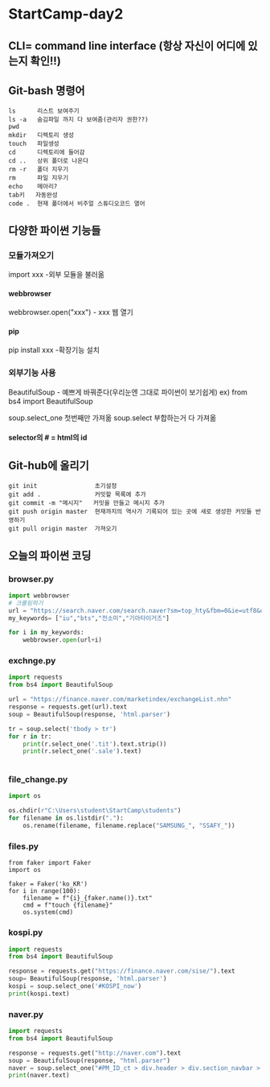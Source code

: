 # StartCamp-day2
## CLI= command line interface   (항상 자신이 어디에 있는지 확인!!)
## Git-bash 명령어
	ls 	  	리스트 보여주기
	ls -a	숨김파일 까지 다 보여줌(관리자 권한??)
	pwd
	mkdir	디렉토리 생성
	touch 	파일생성
	cd		디렉토리에 들어감
	cd .. 	상위 폴더로 나온다
	rm -r	폴더 지우기
	rm		파일 지우기
	echo 	메아리?
	tab키   자동완성
	code .	현재 폴더에서 비주얼 스튜디오코드 열어
## 다양한 파이썬 기능들
### 모듈가져오기
import xxx -외부 모듈을 불러옮
#### webbrowser  
webbrowser.open("xxx") - xxx 웹 열기
#### pip
pip install xxx -확장기능 설치

### 외부기능 사용
BeautifulSoup - 예쁘게 바꿔준다(우리눈엔 그대로 파이썬이 보기쉽게)
	ex)	from bs4 import BeautifulSoup

soup.select_one 	첫번째만 가져옮
soup.select		      부합하는거 다 가져옮
#### selector의 # = html의 id #

## 	Git-hub에 올리기
	git init				초기설정
	git add . 				커밋할 목록에 추가
	git commit -m "메시지"   커밋을 만들고 메시지 추가
	git push origin master	현재까지의 역사가 기록되어 있는 곳에 새로 생성한 커밋들 반영하기
	git pull origin master	가져오기

## 오늘의 파이썬 코딩
### browser.py

```python
import webbrowser
# 크롤링하기
url = "https://search.naver.com/search.naver?sm=top_hty&fbm=0&ie=utf8&query="
my_keywords= ["iu","bts","전소미","기아타이거즈"]

for i in my_keywords:
    webbrowser.open(url+i)
```

### exchnge.py

```python
import requests
from bs4 import BeautifulSoup

url = "https://finance.naver.com/marketindex/exchangeList.nhn"
response = requests.get(url).text
soup = BeautifulSoup(response, 'html.parser')

tr = soup.select('tbody > tr')
for r in tr:
    print(r.select_one('.tit').text.strip())
    print(r.select_one('.sale').text)
    

```

### file_change.py

```python
import os

os.chdir(r"C:\Users\student\StartCamp\students")
for filename in os.listdir("."):
    os.rename(filename, filename.replace("SAMSUNG_", "SSAFY_"))

```

### files.py

```phthon
from faker import Faker
import os

faker = Faker('ko_KR')
for i in range(100):
    filename = f"{i}_{faker.name()}.txt"
    cmd = f"touch {filename}"
    os.system(cmd)
```

### kospi.py

```python
import requests
from bs4 import BeautifulSoup

response = requests.get("https://finance.naver.com/sise/").text
soup= BeautifulSoup(response, 'html.parser')
kospi = soup.select_one('#KOSPI_now')
print(kospi.text)

```

### naver.py

```python
import requests
from bs4 import BeautifulSoup

response = requests.get("http://naver.com").text
soup = BeautifulSoup(response, "html.parser")
naver = soup.select_one("#PM_ID_ct > div.header > div.section_navbar > div.area_hotkeyword.PM_CL_realtimeKeyword_base > div.ah_list.PM_CL_realtimeKeyword_list_base > ul:nth-child(5) > li:nth-child(1) > a.ah_a > span.ah_k")
print(naver.text)
```



